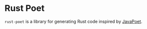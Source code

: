 # Rust Poet

`rust-poet` is a library for generating Rust code inspired by [JavaPoet](https://github.com/square/javapoet).
